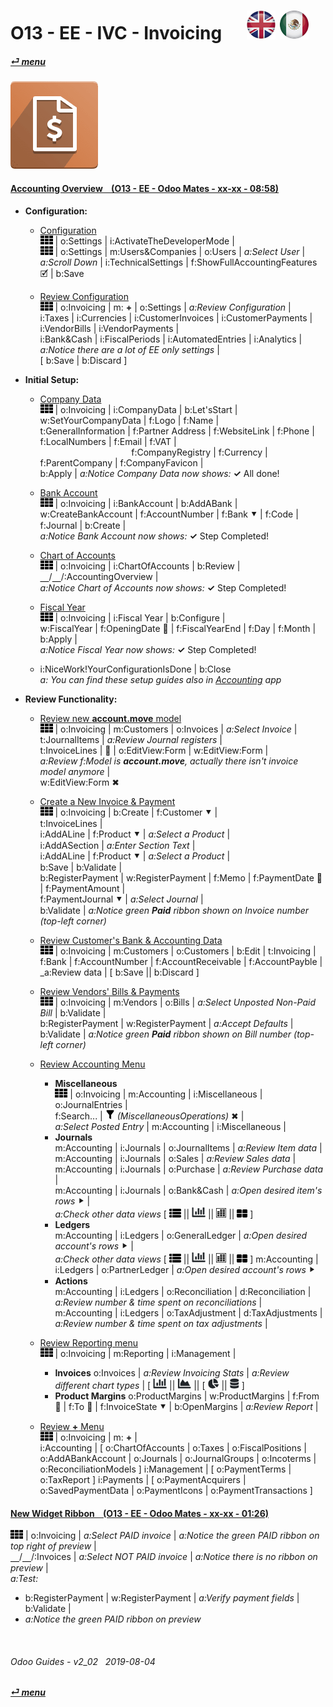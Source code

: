 # O13 - EE - IVC - Invoicing &nbsp;&nbsp;&nbsp;&nbsp; [![en-uk](/doc/img/en-uk_flag_button_small.png)](/en-uk/o13/ee/ivc/en-uk-o13-ee-ivc-invoicing-guides.md) [ ![es-mx](/doc/img/es-mx_flag_button_small.png)](/es-mx/o13/ee/ivc/es-mx-o13-ee-ivc-invoicing-guides.md)
#### [_&#x23CE; menu_](/en-uk/o13/ee/en-uk-o13-ee-guides-menu.md)  
### ![ivc](/doc/img/account_invoicing.png)

#### [Accounting Overview &nbsp;&nbsp; (O13 - EE - Odoo Mates - xx-xx - 08:58)](https://youtube.com/embed/hA6KSbR7YVI?autoplay=1&start=6&end=58&rel=0&nocount)
[***Sync***]: # (o13-ee-inv-invoicing-guides)  

- **Configuration:**  
  - [Configuration](https://youtube.com/embed/hA6KSbR7YVI?autoplay=1&start=6&end=54&rel=0)  
    ![apps](/doc/img/apps.png) | o:Settings | i:ActivateTheDeveloperMode |  
    ![apps](/doc/img/apps.png) | o:Settings | m:Users&Companies | o:Users | _a:Select User_ |  
    _a:Scroll Down_ | i:TechnicalSettings | f:ShowFullAccountingFeatures &#x1F5F9; | b:Save  

  - [Review Configuration](https://youtube.com/embed/hA6KSbR7YVI?autoplay=1&start=420&end=444&rel=0)  
    ![apps](/doc/img/apps.png) | o:Invoicing | m: **+** | o:Settings | _a:Review Configuration_ |  
	i:Taxes | i:Currencies | i:CustomerInvoices | i:CustomerPayments | i:VendorBills | i:VendorPayments |  
	i:Bank&Cash | i:FiscalPeriods | i:AutomatedEntries | i:Analytics |  
	_a:Notice there are a lot of EE only settings_ |  
	\[ b:Save | b:Discard ]  

- **Initial Setup:**  
  - [Company Data](https://youtube.com/embed/hA6KSbR7YVI?autoplay=1&start=55&end=79&rel=0)  
    ![apps](/doc/img/apps.png) | o:Invoicing | i:CompanyData | b:Let'sStart |  
    w:SetYourCompanyData | f:Logo | f:Name |  
    t:GeneralInformation | f:Partner Address | f:WebsiteLink | f:Phone | f:LocalNumbers | f:Email | f:VAT |  
    &nbsp;&nbsp;&nbsp;&nbsp;&nbsp;&nbsp;&nbsp;&nbsp;&nbsp;&nbsp;&nbsp;&nbsp;&nbsp;&nbsp;&nbsp;&nbsp;&nbsp;
    &nbsp;&nbsp;&nbsp;&nbsp;&nbsp;&nbsp;&nbsp;&nbsp;&nbsp;&nbsp;&nbsp;&nbsp;&nbsp;&nbsp;&nbsp;&nbsp;&nbsp;&nbsp;
    f:CompanyRegistry | f:Currency | f:ParentCompany | f:CompanyFavicon |  
    b:Apply | _a:Notice Company Data now shows:_ **&#x2713;** All done!  

  - [Bank Account](https://youtube.com/embed/hA6KSbR7YVI?autoplay=1&start=80&end=92&rel=0)  
    ![apps](/doc/img/apps.png) | o:Invoicing | i:BankAccount | b:AddABank |  
    w:CreateBankAccount | f:AccountNumber | f:Bank &#x2BC6; | f:Code | f:Journal | b:Create |  
    _a:Notice Bank Account now shows:_ **&#x2713;** Step Completed!  

  - [Chart of Accounts](https://youtube.com/embed/hA6KSbR7YVI?autoplay=1&start=93&end=100&rel=0)  
    ![apps](/doc/img/apps.png) | o:Invoicing | i:ChartOfAccounts | b:Review |  
    &#x23BD;/&#x23BD;/:AccountingOverview |  
    _a:Notice Chart of Accounts now shows:_ **&#x2713;** Step Completed!  

  - [Fiscal Year](https://youtube.com/embed/hA6KSbR7YVI?autoplay=1&start=100&end=108&rel=0)   
    ![apps](/doc/img/apps.png) | o:Invoicing | i:Fiscal Year | b:Configure |  
    w:FiscalYear | f:OpeningDate &#x1F4C5; | f:FiscalYearEnd | f:Day | f:Month | b:Apply |  
    _a:Notice Fiscal Year now shows:_ **&#x2713;** Step Completed!  

  - i:NiceWork!YourConfigurationIsDone | b:Close  
    _a: You can find these setup guides also in [Accounting](/en-uk/o13/ee/inv/en-uk-o13-ee-acc-accounting-guides.md#accounting-overview--o13---ee---odoo-mates---xx-xx---0858) app_  

- **Review Functionality:**  
  - [Review new **account.move** model](https://youtube.com/embed/hA6KSbR7YVI?autoplay=1&start=108&end=144&rel=0)  
    ![apps](/doc/img/apps.png) | o:Invoicing | m:Customers | o:Invoices | _a:Select Invoice_ |  
	t:JournalItems | _a:Review Journal registers_ |  
	t:InvoiceLines | &#x1F41E; | o:EditView:Form | w:EditView:Form |  
	_a:Review f:Model is **account.move**, actually there isn't invoice model anymore_ |  
	w:EditView:Form &#x2716;  
    
  - [Create a New Invoice & Payment](https://youtube.com/embed/hA6KSbR7YVI?autoplay=1&start=148&end=218&rel=0)  
    ![apps](/doc/img/apps.png) | o:Invoicing | b:Create | f:Customer &#x2BC6; |  
	t:InvoiceLines |  
	i:AddALine | f:Product &#x2BC6; | _a:Select a Product_ |  
	i:AddASection | _a:Enter Section Text_ |  
	i:AddALine | f:Product &#x2BC6; | _a:Select a Product_ |  
	b:Save | b:Validate |  
	b:RegisterPayment | w:RegisterPayment | f:Memo | f:PaymentDate &#x1F4C5; | f:PaymentAmount |  
	f:PaymentJournal &#x2BC6; | _a:Select Journal_ |  
	b:Validate | _a:Notice green **Paid** ribbon shown on Invoice number (top-left corner)_  

  - [Review Customer's Bank & Accounting Data](https://youtube.com/embed/hA6KSbR7YVI?autoplay=1&start=247&end=270&rel=0)  
    ![apps](/doc/img/apps.png) | o:Invoicing | m:Customers | o:Customers | b:Edit | t:Invoicing |  
	f:Bank | f:AccountNumber | f:AccountReceivable | f:AccountPayble | _a:Review data | \[ b:Save \|\| b:Discard ]  
	
  - [Review Vendors' Bills & Payments](https://youtube.com/embed/hA6KSbR7YVI?autoplay=1&start=247&end=296&rel=0)  
    ![apps](/doc/img/apps.png) | o:Invoicing | m:Vendors | o:Bills | _a:Select Unposted Non-Paid Bill_ | b:Validate |  
	b:RegisterPayment | w:RegisterPayment | _a:Accept Defaults_ | b:Validate | _a:Notice green **Paid** ribbon shown on Bill number (top-left corner)_   
	
  - [Review Accounting Menu](https://youtube.com/embed/hA6KSbR7YVI?autoplay=1&start=310&end=396&rel=0)  
    - **Miscellaneous**  
      ![apps](/doc/img/apps.png) | o:Invoicing | m:Accounting | i:Miscellaneous | o:JournalEntries |  
	  f:Search... | ![filter](/doc/img/filter.png) _(MiscellaneousOperations)_ &#x2716; |  
      _a:Select Posted Entry_ | m:Accounting | i:Miscellaneous |
    - **Journals**  
      m:Accounting | i:Journals | o:JournalItems | _a:Review Item data_ |  
      m:Accounting | i:Journals | o:Sales | _a:Review Sales data_ |  
      m:Accounting | i:Journals | o:Purchase | _a:Review Purchase data_ |  
      m:Accounting | i:Journals | o:Bank&Cash | _a:Open desired item's rows_ &#x2BC8; |  
    _a:Check other data views_ \[ ![view_list](/doc/img/view_list.png) \|\| ![icon_view_chart_bars_small](/doc/img/icon_view_chart_bars_small.png) \|\| ![view_pivot](/doc/img/view_pivot.png) \|\| ![view_kanban](/doc/img/view_kanban.png) ]
    - **Ledgers**  
      m:Accounting | i:Ledgers | o:GeneralLedger | _a:Open desired account's rows_ &#x2BC8; |  
    _a:Check other data views_ \[ ![view_list](/doc/img/view_list.png) \|\| ![icon_view_chart_bars_small](/doc/img/icon_view_chart_bars_small.png) \|\| ![view_pivot](/doc/img/view_pivot.png) \|\| ![view_kanban](/doc/img/view_kanban.png) ]
      m:Accounting | i:Ledgers | o:PartnerLedger | _a:Open desired account's rows_ &#x2BC8;
    - **Actions**  
      m:Accounting | i:Ledgers | o:Reconciliation | d:Reconciliation | _a:Review number & time spent on reconciliations_ |  
      m:Accounting | i:Ledgers | o:TaxAdjustment | d:TaxAdjustments | _a:Review number & time spent on tax adjustments_ |  
	
  - [Review Reporting menu](https://youtube.com/embed/hA6KSbR7YVI?autoplay=1&start=396&end=419&rel=0)  
    ![apps](/doc/img/apps.png) | o:Invoicing | m:Reporting | i:Management |  
	- **Invoices**
	  o:Invoices | _a:Review Invoicing Stats_ | _a:Review different chart types_ |
	  \[ ![icon_view_chart_bars_small](/doc/img/icon_view_chart_bars_small.png) \|\| ![icon_view_chart_area_small](/doc/img/icon_view_chart_area_small.png) \|\|
	  \[ ![icon_view_chart_pie_small](/doc/img/icon_view_chart_pie_small.png) \|\| ![icon_view_chart_area_stacked_small](/doc/img/icon_view_chart_area_stacked_small.png) ]
	- **Product Margins**
	  o:ProductMargins | w:ProductMargins | f:From &#x1F4C5; | f:To &#x1F4C5; | f:InvoiceState &#x2BC6; | b:OpenMargins | _a:Review Report_ |  

  - [Review **+** Menu](https://youtube.com/embed/hA6KSbR7YVI?autoplay=1&start=446&end=513&rel=0)  
    ![apps](/doc/img/apps.png) | o:Invoicing | m: **+** |  
	i:Accounting | \[ o:ChartOfAccounts | o:Taxes | o:FiscalPositions | o:AddABankAccount | o:Journals | o:JournalGroups | o:Incoterms | o:ReconciliationModels ]
	i:Management | \[ o:PaymentTerms | o:TaxReport ]
	i:Payments | \[ o:PaymentAcquirers | o:SavedPaymentData | o:PaymentIcons | o:PaymentTransactions ]

#### [New Widget Ribbon &nbsp;&nbsp; (O13 - EE - Odoo Mates - xx-xx - 01:26)](https://youtube.com/embed/Adg5rrfXl0Y?autoplay=1&start=0&end=71&rel=0)  
![apps](/doc/img/apps.png) | o:Invoicing | _a:Select PAID invoice_ | _a:Notice the green PAID ribbon on top right of preview_ |  
&#x23BD;/&#x23BD;/:Invoices | _a:Select NOT PAID invoice_ | _a:Notice there is no ribbon on preview_ |  
_a:Test:_  
  - b:RegisterPayment | w:RegisterPayment | _a:Verify payment fields_ | b:Validate |  
  - _a:Notice the green PAID ribbon on preview_  
  
<br>

###### Odoo Guides - v2_02 &nbsp; 2019-08-04  
**[_&#x23CE; menu_](/en-uk/o13/ee/en-uk-o13-ee-guides-menu.md)**  
